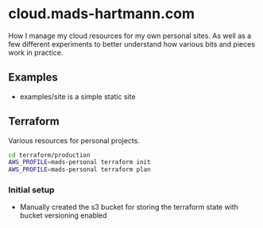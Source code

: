 # cloud.mads-hartmann.com

How I manage my cloud resources for my own personal sites. As well as a few different experiments to better understand how various bits and pieces work in practice.

## Examples

- examples/site is a simple static site

## Terraform

Various resources for personal projects.

```sh
cd terraform/production
AWS_PROFILE=mads-personal terraform init
AWS_PROFILE=mads-personal terraform plan
```

### Initial setup

- Manually created the s3 bucket for storing the terraform state with bucket versioning enabled
